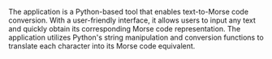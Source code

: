 The application is a Python-based tool that enables text-to-Morse code conversion. With a user-friendly interface, it allows users to input any text and quickly obtain its corresponding Morse code representation. The application utilizes Python's string manipulation and conversion functions to translate each character into its Morse code equivalent.

